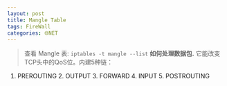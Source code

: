 ```yaml
---
layout: post
title: Mangle Table
tags: FireWall
categories: 🌐NET
---
```


> 查看 Mangle 表:  `iptables -t mangle --list`
**如何处理数据包.** 它能改变TCP头中的QoS位。内建5种链：

1. PREROUTING
	2. OUTPUT
		3. FORWARD
		4. INPUT
		5. POSTROUTING
